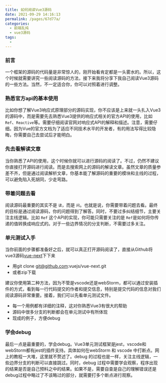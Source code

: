 ```yaml
---
title: 如何阅读Vue3源码
date: 2021-09-29 14:16:13
permalink: /pages/67d77a/
categories:
  - 前端乱炖
  - vue3源码
tags:
  - 
---
```


### 前言

一个框架的源码的代码量是非常惊人的，刚开始看肯定都是一头雾水的。所以，这个时候就需要讲究一些阅读源码的方法，接下来我将分享下我自己阅读Vue3源码的一些方法。当然，不一定适合你，你可以对照着进行调整。

### 熟悉官方api的基本使用

比如你想了解Vue3响应式原理部分的源码实现，你不应该是上来就一头扎入Vue3的源码中，而是需要先去熟悉Vue3提供的响应式相关的官方API的使用，比如 `Ref`、`Reactive`等。需要仔细阅读官网对响应式API的解释和描述。注意，需要仔细。因为Vue的官方文档为了适应不同技术水平的开发者，有的用法写得比较隐晦，你需要自己去尝试后才能明白。

### 先去看解读文章

当你熟悉了API的使用，这个时候你就可以进行源码的阅读了。不过，仍然不建议你直接打开源码进行阅读。而是去搜索网上的源码的解读文章。虽然文章的质量参差不齐，但是通过阅读解析文章，你基本能了解源码的重要的模块和主线的过程，可以避免陷入死胡同，少走弯路。

### 带着问题去看

阅读源码最重要的其实不是 `读`，而是 `问`。也就是说，你需要带着问题去看。最终的目标是通过阅读源码，你的问题得到了解答。同时，不要过多纠结细节，主要关注主线逻辑。比如 `Ref` 这个API的实现，你可能只需要关注的是 `Ref`是如何将你传递的值转换成响应式的。对于一些边界情况的分支判断，不需要过多关注。

### 单元测试入手

当你前面的步骤都准备好之后，就可以真正打开源码阅读了，直接从Github将vue3源码[vue-next](https://github.com/vuejs/vue-next)下下来

- 用git clone git@github.com:vuejs/vue-next.git
- 或者zip下载

建议你使用第二种方法，因为不管是vscode还是webStorm，都可以通过安装插件的方式，看到每一行代码提交的作者和提交信息，特别是提交代码的信息对我们阅读源码非常重要。接着，我们可以先看单元测试文件。

- 每一个用例都有详细的注释，这对你熟悉Vue3有很大的帮助
- 源码中很多分支的判断都会在单元测试中有所体现
- 现成的例子，方便debug

### 学会debug

最后一点是最重要的，学会debug。Vue3单元测试框架是jest，vscode和webStorm都有jest的插件支持。具体如何在webStorm 和 vscode 中打断点。网上的教程一大堆，这里就不赘述了。debug 的过程也是一样，关注主线逻辑，一些边界分支的判断可以直接跳过。同时，debug 过程中需要学会观察，程序出现的结果是否是自己预料之中的结果。如果不是，需要自查是自己的理解错误还是debug过程中略过了不该略过的部分，就需要打多个断点进行观察。
